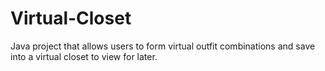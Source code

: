 # Virtual-Closet
Java project that allows users to form virtual outfit combinations and save into a virtual closet to view for later.
